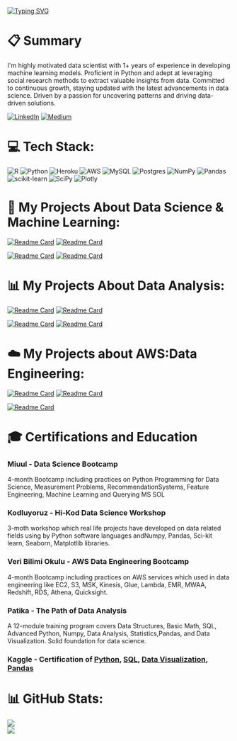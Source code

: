 [![Typing SVG](https://readme-typing-svg.demolab.com?font=Fira+Code&size=35&duration=3500&pause=600&color=37FD12&width=780&height=80&lines=Greetings%2C+fellow+code+wrangler!+;May+your+syntax+always+be+error-free%2C;and+your+bugs+be+extinct.;Happy+coding+%3AD)](https://git.io/typing-svg)


# 📋 Summary
I'm highly motivated data scientist with 1+ years of experience in developing machine learning models. Proficient in Python and adept at leveraging social research methods to extract valuable insights from data. Committed to continuous growth, staying updated with the latest advancements in data science. Driven by a passion for uncovering patterns and driving data-driven solutions.

[![LinkedIn](https://img.shields.io/badge/LinkedIn-%230077B5.svg?logo=linkedin&logoColor=white)](https://linkedin.com/in/talha-sahinn) [![Medium](https://img.shields.io/badge/Medium-12100E?logo=medium&logoColor=white)](https://medium.com/@talha002) 


# 💻 Tech Stack:
![R](https://img.shields.io/badge/r-%23276DC3.svg?style=for-the-badge&logo=r&logoColor=white) ![Python](https://img.shields.io/badge/python-3670A0?style=for-the-badge&logo=python&logoColor=ffdd54) ![Heroku](https://img.shields.io/badge/heroku-%23430098.svg?style=for-the-badge&logo=heroku&logoColor=white) ![AWS](https://img.shields.io/badge/AWS-%23FF9900.svg?style=for-the-badge&logo=amazon-aws&logoColor=white) ![MySQL](https://img.shields.io/badge/mysql-%2300f.svg?style=for-the-badge&logo=mysql&logoColor=white) ![Postgres](https://img.shields.io/badge/postgres-%23316192.svg?style=for-the-badge&logo=postgresql&logoColor=white) ![NumPy](https://img.shields.io/badge/numpy-%23013243.svg?style=for-the-badge&logo=numpy&logoColor=white) ![Pandas](https://img.shields.io/badge/pandas-%23150458.svg?style=for-the-badge&logo=pandas&logoColor=white) ![scikit-learn](https://img.shields.io/badge/scikit--learn-%23F7931E.svg?style=for-the-badge&logo=scikit-learn&logoColor=white) ![SciPy](https://img.shields.io/badge/SciPy-%230C55A5.svg?style=for-the-badge&logo=scipy&logoColor=%white) ![Plotly](https://img.shields.io/badge/Plotly-%233F4F75.svg?style=for-the-badge&logo=plotly&logoColor=white)

# 🤖 My Projects About Data Science & Machine Learning:
[![Readme Card](https://github-readme-stats.vercel.app/api/pin/?username=talha002&repo=rent_prediction)](https://github.com/talha002/rent_prediction) [![Readme Card](https://github-readme-stats.vercel.app/api/pin/?username=talha002&repo=Baseball-Salary-Prediction)](https://github.com/talha002/Baseball-Salary-Prediction)

[![Readme Card](https://github-readme-stats.vercel.app/api/pin/?username=talha002&repo=Telco-Churn-Rate-Prediction)](https://github.com/talha002/Telco-Churn-Rate-Prediction) [![Readme Card](https://github-readme-stats.vercel.app/api/pin/?username=talha002&repo=diabetes_feature_engineering)](https://github.com/talha002/diabetes_feature_engineering)

# 📊 My Projects About Data Analysis:
[![Readme Card](https://github-readme-stats.vercel.app/api/pin/?username=talha002&repo=merchant-anlysis)](https://github.com/talha002/merchant-anlysis) [![Readme Card](https://github-readme-stats.vercel.app/api/pin/?username=talha002&repo=RULE-BASED-CUSTOMER-SEGMENTATION-PRACTICE)](https://github.com/talha002/RULE-BASED-CUSTOMER-SEGMENTATION-PRACTICE)

[![Readme Card](https://github-readme-stats.vercel.app/api/pin/?username=talha002&repo=RFM-Anlysis-Practice-Online-retail-II-)](https://github.com/talha002/RFM-Anlysis-Practice-Online-retail-II-) [![Readme Card](https://github-readme-stats.vercel.app/api/pin/?username=talha002&repo=Rottentomatoes-anylsis)](https://github.com/talha002/Rottentomatoes-anylsis)

# ☁️ My Projects about AWS:Data Engineering:
[![Readme Card](https://github-readme-stats.vercel.app/api/pin/?username=talha002&repo=AWS_Ingestion)](https://github.com/talha002/AWS_Ingestion) [![Readme Card](https://github-readme-stats.vercel.app/api/pin/?username=talha002&repo=AWS_Storage)](https://github.com/talha002/AWS_Storage)

[![Readme Card](https://github-readme-stats.vercel.app/api/pin/?username=talha002&repo=AWS_Basics)](https://github.com/talha002/AWS_Basics)

# 🎓 Certifications and Education

### Miuul - Data Science Bootcamp
4-month Bootcamp including practices on Python Programming for Data Science, Measurement Problems, RecommendationSystems, Feature Engineering, Machine Learning and Querying MS SOL

### Kodluyoruz - Hi-Kod Data Science Workshop
3-moth workshop which real life projects have developed on data related fields using by Python software languages andNumpy, Pandas, Sci-kit learn, Seaborn, Matplotlib libraries.

### Veri Bilimi Okulu - AWS Data Engineering Bootcamp
4-month Bootcamp including practices on AWS services which used in data engineering like EC2, S3, MSK, Kinesis, Glue, Lambda, EMR, MWAA, Redshift, RDS, Athena, Quicksight.

### Patika - The Path of Data Analysis
A 12-module training program covers Data Structures, Basic Math, SQL, Advanced Python, Numpy, Data Analysis, Statistics,Pandas, and Data Visualization. Solid foundation for data science.

### Kaggle - Certification of [Python](https://www.kaggle.com/learn/certification/talha002/python), [SQL](https://www.kaggle.com/learn/certification/talha002/intro-to-sql), [Data Visualization](https://www.kaggle.com/learn/certification/talha002/data-visualization), [Pandas](https://www.kaggle.com/learn/certification/talha002/pandas)

# 📊 GitHub Stats:
![](https://github-readme-stats.vercel.app/api/top-langs/?username=talha002&theme=dark&hide_border=false&include_all_commits=false&count_private=false&layout=compact) <br>
![](https://github-readme-streak-stats.herokuapp.com/?user=talha002&theme=dark&hide_border=false)
